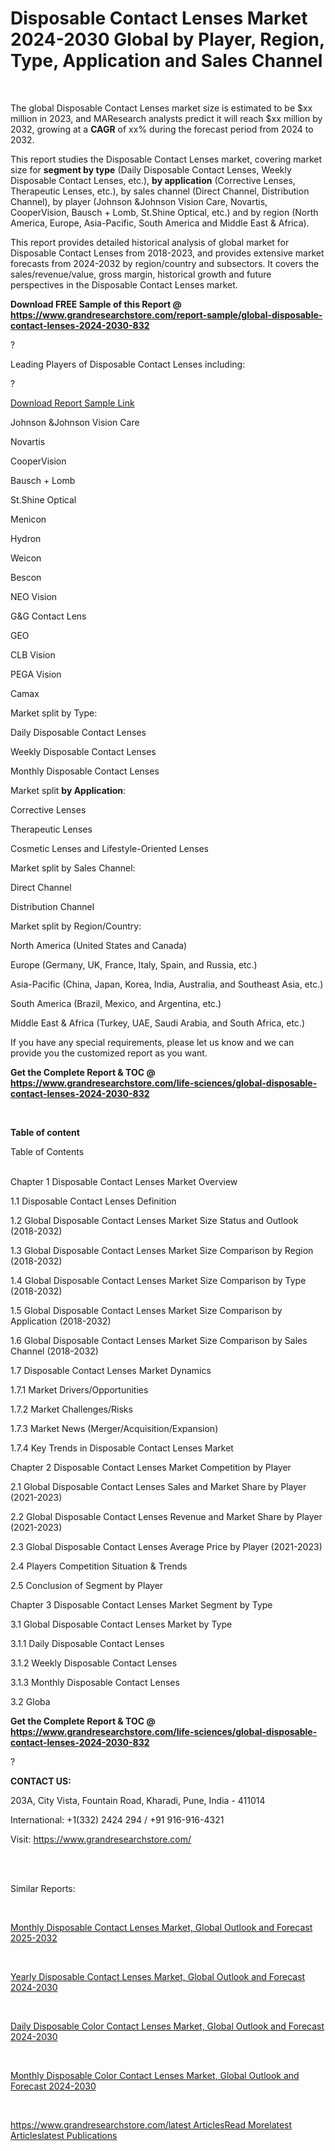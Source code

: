 <h1>Disposable Contact Lenses Market 2024-2030 Global by Player, Region, Type, Application and Sales Channel</h1><br/><p>The global Disposable Contact Lenses market size is estimated to be $xx million in 2023, and MAResearch analysts predict it will reach $xx million by 2032, growing at a <strong>CAGR</strong> of xx% during the forecast period from 2024 to 2032.</p>
 
 
 
 <p>This report studies the Disposable Contact Lenses market, covering market size for <strong>segment by type</strong> (Daily Disposable Contact Lenses, Weekly Disposable Contact Lenses, etc.), <strong>by application</strong> (Corrective Lenses, Therapeutic Lenses, etc.), by sales channel (Direct Channel, Distribution Channel), by player (Johnson &Johnson Vision Care, Novartis, CooperVision, Bausch + Lomb, St.Shine Optical, etc.) and by region (North America, Europe, Asia-Pacific, South America and Middle East & Africa).</p>
 
 
 
 <p>This report provides detailed historical analysis of global market for Disposable Contact Lenses from 2018-2023, and provides extensive market forecasts from 2024-2032 by region/country and subsectors. It covers the sales/revenue/value, gross margin, historical growth and future perspectives in the Disposable Contact Lenses market.</p>
 
 
 
 <div><b>Download FREE Sample of this Report @ <a href="https://www.grandresearchstore.com/report-sample/global-disposable-contact-lenses-2024-2030-832">https://www.grandresearchstore.com/report-sample/global-disposable-contact-lenses-2024-2030-832</a></b></div>
 
 
 
 <p>? </p>
 
 
 
 <p>Leading Players of Disposable Contact Lenses including:</p>
 
 
 
 <p>? </p>
 
 
 
 <p><a href="https://www.grandresearchstore.com/mr-admin/report-sample/global-disposable-contact-lenses-2024-2030-832">Download Report Sample Link</a></p>
 
 
 
 <p>Johnson &Johnson Vision Care</p>
 
 
 
 <p>Novartis</p>
 
 
 
 <p>CooperVision</p>
 
 
 
 <p>Bausch + Lomb</p>
 
 
 
 <p>St.Shine Optical</p>
 
 
 
 <p>Menicon</p>
 
 
 
 <p>Hydron</p>
 
 
 
 <p>Weicon</p>
 
 
 
 <p>Bescon</p>
 
 
 
 <p>NEO Vision</p>
 
 
 
 <p>G&G Contact Lens</p>
 
 
 
 <p>GEO</p>
 
 
 
 <p>CLB Vision</p>
 
 
 
 <p>PEGA Vision</p>
 
 
 
 <p>Camax</p>
 
 
 
 <p>Market split by Type:</p>
 
 
 
 <p>Daily Disposable Contact Lenses</p>
 
 
 
 <p>Weekly Disposable Contact Lenses</p>
 
 
 
 <p>Monthly Disposable Contact Lenses</p>
 
 
 
 <p>Market split <strong>by Application</strong>:</p>
 
 
 
 <p>Corrective Lenses</p>
 
 
 
 <p>Therapeutic Lenses</p>
 
 
 
 <p>Cosmetic Lenses and Lifestyle-Oriented Lenses</p>
 
 
 
 <p>Market split by Sales Channel:</p>
 
 
 
 <p>Direct Channel</p>
 
 
 
 <p>Distribution Channel</p>
 
 
 
 <p>Market split by Region/Country:</p>
 
 
 
 <p>North America (United States and Canada)</p>
 
 
 
 <p>Europe (Germany, UK, France, Italy, Spain, and Russia, etc.)</p>
 
 
 
 <p>Asia-Pacific (China, Japan, Korea, India, Australia, and Southeast Asia, etc.)</p>
 
 
 
 <p>South America (Brazil, Mexico, and Argentina, etc.)</p>
 
 
 
 <p>Middle East & Africa (Turkey, UAE, Saudi Arabia, and South Africa, etc.)</p>
 
 
 
 <p>If you have any special requirements, please let us know and we can provide you the customized report as you want.</p>
 
 
 
 <div><b>Get the Complete Report & TOC @ <a href="https://www.grandresearchstore.com/life-sciences/global-disposable-contact-lenses-2024-2030-832">https://www.grandresearchstore.com/life-sciences/global-disposable-contact-lenses-2024-2030-832</a></b></div>
 
 
 
 <p><br />
 
 <b>Table of content</b></p>
 
 
 
 <p>Table of Contents<br />
 
 <br />
 
 Chapter 1 Disposable Contact Lenses Market Overview<br />
 
 1.1 Disposable Contact Lenses Definition<br />
 
 1.2 Global Disposable Contact Lenses Market Size Status and Outlook (2018-2032)<br />
 
 1.3 Global Disposable Contact Lenses Market Size Comparison by Region (2018-2032)<br />
 
 1.4 Global Disposable Contact Lenses Market Size Comparison by Type (2018-2032)<br />
 
 1.5 Global Disposable Contact Lenses Market Size Comparison by Application (2018-2032)<br />
 
 1.6 Global Disposable Contact Lenses Market Size Comparison by Sales Channel (2018-2032)<br />
 
 1.7 Disposable Contact Lenses Market Dynamics<br />
 
 1.7.1 Market Drivers/Opportunities<br />
 
 1.7.2 Market Challenges/Risks<br />
 
 1.7.3 Market News (Merger/Acquisition/Expansion)<br />
 
 1.7.4 Key Trends in Disposable Contact Lenses Market<br />
 
 Chapter 2 Disposable Contact Lenses Market Competition by Player<br />
 
 2.1 Global Disposable Contact Lenses Sales and Market Share by Player (2021-2023)<br />
 
 2.2 Global Disposable Contact Lenses Revenue and Market Share by Player (2021-2023)<br />
 
 2.3 Global Disposable Contact Lenses Average Price by Player (2021-2023)<br />
 
 2.4 Players Competition Situation & Trends<br />
 
 2.5 Conclusion of Segment by Player<br />
 
 Chapter 3 Disposable Contact Lenses Market Segment by Type<br />
 
 3.1 Global Disposable Contact Lenses Market by Type<br />
 
 3.1.1 Daily Disposable Contact Lenses<br />
 
 3.1.2 Weekly Disposable Contact Lenses<br />
 
 3.1.3 Monthly Disposable Contact Lenses<br />
 
 3.2 Globa</p>
 
 
 
 <div><b>Get the Complete Report & TOC @ <a href="https://www.grandresearchstore.com/life-sciences/global-disposable-contact-lenses-2024-2030-832">https://www.grandresearchstore.com/life-sciences/global-disposable-contact-lenses-2024-2030-832</a></b></div>
 
 
 
 <p>? </p>
 
 
 
 <p><b>CONTACT US:</b><br />
 
 203A, City Vista, Fountain Road, Kharadi, Pune, India - 411014<br />
 
 International: +1(332) 2424 294 / +91 916-916-4321<br />
 
 Visit: <a href="https://www.grandresearchstore.com/">https://www.grandresearchstore.com/</a><br />
 
 <br />
 
 <br />
 
 Similar Reports:<br />
 
 <br />
 
 <a href="https://www.grandresearchstore.com/consumer-goods-and-services/global-monthly-disposable-contact-lenses-forecast-2025-2032-18">Monthly Disposable Contact Lenses Market, Global Outlook and Forecast 2025-2032 </a><br />
 
 <br />
 
 <a href="https://www.grandresearchstore.com/life-sciences/global-yearly-disposable-contact-lenses-forecast-2024-2030-92">Yearly Disposable Contact Lenses Market, Global Outlook and Forecast 2024-2030</a><br />
 
 <br />
 
 <a href="https://www.grandresearchstore.com/consumer-goods-and-services/global-daily-disposable-color-contact-lenses-forecast-2024-2030-505">Daily Disposable Color Contact Lenses Market, Global Outlook and Forecast 2024-2030</a><br />
 
 <br />
 
 <a href="https://www.grandresearchstore.com/consumer-goods-and-services/global-monthly-disposable-color-contact-lenses-forecast-2024-2030-569">Monthly Disposable Color Contact Lenses Market, Global Outlook and Forecast 2024-2030</a><br />
 
 <br />
 
 <a href="https://gyeongbokgung.com">https://www.grandresearchstore.com/</a><a href="https://hallyeomaritime.com">latest Articles</a><a href="https://jingwansa.com">Read More</a><a href="https://nguoiviet.jp/">latest Articles</a><a href="https://www.intelmarketresearch.com/">latest Publications</a></p>